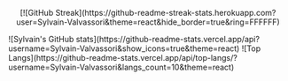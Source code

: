 <p align="center">[![GitHub Streak](https://github-readme-streak-stats.herokuapp.com?user=Sylvain-Valvassori&theme=react&hide_border=true&ring=FFFFFF)</p>
![Sylvain's GitHub stats](https://github-readme-stats.vercel.app/api?username=Sylvain-Valvassori&show_icons=true&theme=react)
![Top Langs](https://github-readme-stats.vercel.app/api/top-langs/?username=Sylvain-Valvassori&langs_count=10&theme=react)
